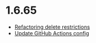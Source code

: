 # 1.6.65
- [Refactoring delete restrictions](https://github.com/moori-net/MoorlFoundation/commit/6074b796)
- [Update GitHub Actions config](https://github.com/moori-net/MoorlFoundation/commit/c90b507d)